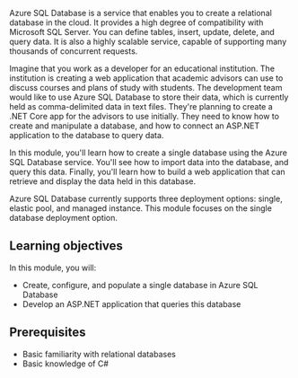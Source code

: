 Azure SQL Database is a service that enables you to create a relational database in the cloud. It provides a high degree of compatibility with Microsoft SQL Server. You can define tables, insert, update, delete, and query data. It is also a highly scalable service, capable of supporting many thousands of concurrent requests.

Imagine that you work as a developer for an educational institution. The institution is creating a web application that academic advisors can use to discuss courses and plans of study with students. The development team would like to use Azure SQL Database to store their data, which is currently held as comma-delimited data in text files. They're planning to create a .NET Core app for the advisors to use initially. They need to know how to create and manipulate a database, and how to connect an ASP.NET application to the database to query data.

In this module, you'll learn how to create a single database using the Azure SQL Database service. You'll see how to import data into the database, and query this data. Finally, you'll learn how to build a web application that can retrieve and display the data held in this database.

Azure SQL Database currently supports three deployment options: single, elastic pool, and managed instance. This module focuses on the single database deployment option.

## Learning objectives

In this module, you will:

- Create, configure, and populate a single database in Azure SQL Database
- Develop an ASP.NET application that queries this database

## Prerequisites

- Basic familiarity with relational databases
- Basic knowledge of C#
